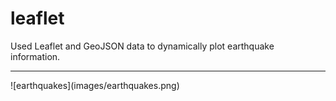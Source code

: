 # leaflet

Used Leaflet and GeoJSON data to dynamically plot earthquake information.
<hr>
![earthquakes](images/earthquakes.png)
